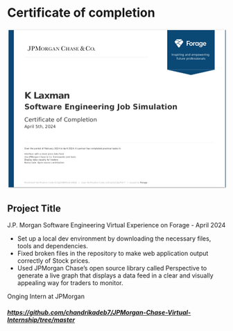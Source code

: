 # Certificate of completion 
<img src="https://github.com/Laxman824/Virtual-Internships/blob/main/JPMorgan%20Chase/Morgan.png" width="600">

## Project Title
J.P. Morgan Software Engineering Virtual Experience on Forage - April 2024

 * Set up a local dev environment by downloading the necessary files, tools and
   dependencies.
 * Fixed broken files in the repository to make web application output
   correctly of Stock prices.
 * Used JPMorgan Chase’s open source library called Perspective to generate a
   live graph that displays a data feed in a clear and visually appealing way
   for traders to monitor.



Onging Intern at JPMorgan 
##### https://github.com/chandrikadeb7/JPMorgan-Chase-Virtual-Internship/tree/master
